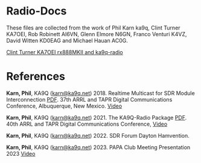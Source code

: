 # Radio-Docs

These files are collected from the work of Phil Karn ka9q, Clint Turner KA7OEI, Rob Robinett AI6VN, Glenn Elmore N6GN, Franco Venturi K4VZ, David Witten KD0EAG and Michael Hauan AC0G.

[Clint Turner KA7OEI rx888MKII and ka9q-radio](http://www.sdrutah.org/info/using_ka9q_radio_with_the_rx888.html)

# References


**Karn, Phil**, KA9Q (karn@ka9q.net) 2018. Realtime Multicast for SDR Module Interconnection [PDF](https://tapr.org/37th-annual-arrl-and-tapr-digital-communications-conference/). 37th ARRL and TAPR Digital Communications Conference, Albuquerque, New Mexico. [Video](https://youtu.be/D1LYLDGknOY)

**Karn, Phil**, KA9Q (karn@ka9q.net) 2021. The KA9Q-Radio Package  [PDF](https://files.tapr.org/tech_docs/DCCpapers/DCC2021s%20pages%2041%20-%2053.pdf). 40th ARRL and TAPR Digital Communications Conference, [Video](https://www.youtube.com/watch?v=VrMoNnctrqo&t=13s)

**Karn, Phil**, KA9Q (karn@ka9q.net) 2022.  SDR Forum Dayton Hamvention. 

**Karn, Phil**, KA9Q (karn@ka9q.net) 2023.  PAPA Club Meeting Presentation 2023 [Video](https://youtu.be/7nhBFSGby2o)
